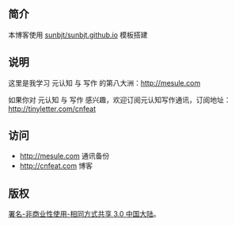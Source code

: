 ## 简介

本博客使用 [sunbjt/sunbjt.github.io](https://github.com/sunbjt/sunbjt.github.io) 模板搭建

## 说明

这里是我学习 元认知 与 写作 的第八大洲：http://mesule.com

如果你对 元认知 与 写作 感兴趣，欢迎订阅元认知写作通讯，订阅地址：http://tinyletter.com/cnfeat

## 访问

- http://mesule.com 通讯备份
- http://cnfeat.com 博客

## 版权

[署名-非商业性使用-相同方式共享 3.0 中国大陆](http://creativecommons.org/licenses/by-nc-sa/3.0/cn/)。

